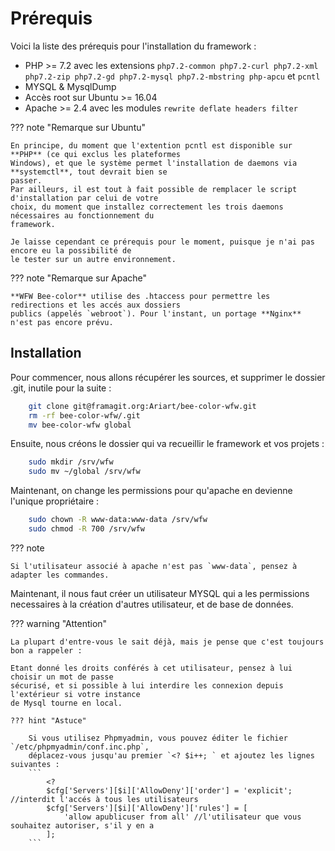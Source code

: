 # Prérequis

Voici la liste des prérequis pour l'installation du framework : 
  
  - PHP >= 7.2 avec les extensions `php7.2-common php7.2-curl php7.2-xml php7.2-zip php7.2-gd php7.2-mysql php7.2-mbstring php-apcu` et `pcntl`
  - MYSQL & MysqlDump
  - Accès root sur Ubuntu >= 16.04
  - Apache >= 2.4 avec les modules `rewrite deflate headers filter`
  
??? note "Remarque sur Ubuntu"
    
    En principe, du moment que l'extention pcntl est disponible sur **PHP** (ce qui exclus les plateformes
    Windows), et que le système permet l'installation de daemons via **systemctl**, tout devrait bien se 
    passer.
    Par ailleurs, il est tout à fait possible de remplacer le script d'installation par celui de votre
    choix, du moment que installez correctement les trois daemons nécessaires au fonctionnement du 
    framework.
    
    Je laisse cependant ce prérequis pour le moment, puisque je n'ai pas encore eu la possibilité de
    le tester sur un autre environnement.
    
??? note "Remarque sur Apache"

    **WFW Bee-color** utilise des .htaccess pour permettre les redirections et les accés aux dossiers
    publics (appelés `webroot`). Pour l'instant, un portage **Nginx** n'est pas encore prévu.

## Installation

Pour commencer, nous allons récupérer les sources, et supprimer le dossier .git, inutile pour la 
suite :

``` bash  
    git clone git@framagit.org:Ariart/bee-color-wfw.git
    rm -rf bee-color-wfw/.git
    mv bee-color-wfw global
```

Ensuite, nous créons le dossier qui va recueillir le framework et vos projets :

``` bash  
    sudo mkdir /srv/wfw
    sudo mv ~/global /srv/wfw
```
    
Maintenant, on change les permissions pour qu'apache en devienne l'unique propriétaire :

``` bash
    sudo chown -R www-data:www-data /srv/wfw
    sudo chmod -R 700 /srv/wfw
```
    
??? note
    
    Si l'utilisateur associé à apache n'est pas `www-data`, pensez à adapter les commandes.
    
Maintenant, il nous faut créer un utilisateur MYSQL qui a les permissions necessaires à la création
d'autres utilisateur, et de base de données.

??? warning "Attention"

    La plupart d'entre-vous le sait déjà, mais je pense que c'est toujours bon a rappeler : 
    
    Etant donné les droits conférés à cet utilisateur, pensez à lui choisir un mot de passe 
    sécurisé, et si possible à lui interdire les connexion depuis l'extérieur si votre instance 
    de Mysql tourne en local.
        
    ??? hint "Astuce"
        
        Si vous utilisez Phpmyadmin, vous pouvez éditer le fichier `/etc/phpmyadmin/conf.inc.php`,
        déplacez-vous jusqu'au premier `<? $i++; ` et ajoutez les lignes suivantes : 
        ``` 
            <?
            $cfg['Servers'][$i]['AllowDeny']['order'] = 'explicit'; //interdit l'accés à tous les utilisateurs
            $cfg['Servers'][$i]['AllowDeny']['rules'] = [
                'allow apublicuser from all' //l'utilisateur que vous souhaitez autoriser, s'il y en a
            ];
        ```
        